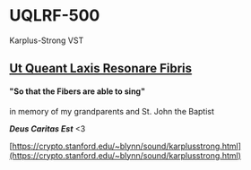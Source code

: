 # UQLRF-500
Karplus-Strong VST

## [Ut Queant Laxis Resonare Fibris](https://en.wikipedia.org/wiki/Ut_queant_laxis)
#### "So that the Fibers are able to sing"
in memory of my grandparents and St. John the Baptist

**_Deus Caritas Est_** <3

[https://crypto.stanford.edu/~blynn/sound/karplusstrong.html](https://crypto.stanford.edu/~blynn/sound/karplusstrong.html)
